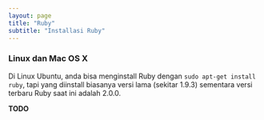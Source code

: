 ```yaml
---
layout: page
title: "Ruby"
subtitle: "Installasi Ruby"
---
```


### Linux dan Mac OS X

Di Linux Ubuntu, anda bisa menginstall Ruby dengan `sudo apt-get install ruby`, tapi yang diinstall biasanya versi lama (sekitar 1.9.3) sementara versi terbaru Ruby saat ini adalah 2.0.0.

**TODO**